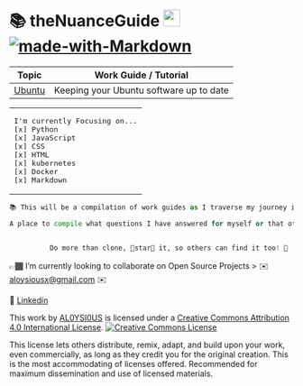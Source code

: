 # 📚 theNuanceGuide <img src="https://raw.githubusercontent.com/MartinHeinz/MartinHeinz/master/wave.gif" width="30px"> [![made-with-Markdown](https://img.shields.io/badge/Made%20with-Markdown-1f425f.svg)](http://commonmark.org)

| Topic | Work Guide / Tutorial |
| :-: | - |
| [Ubuntu](https://github.com/AL0YSI0US/theNuanceGuide/blob/main/keeping-Ubuntu-upToDate.md) | Keeping your Ubuntu software up to date |

<table align="center"><tr><td>
<pre>
I'm currently Focusing on...
[x] Python 
[x] JavaScript 
[x] CSS
[x] HTML
[x] kubernetes
[x] Docker
[x] Markdown
</pre>
</td></tr></table>

````python
📚 This will be a compilation of work guides as I traverse my journey into the Tech industry.

A place to compile what questions I have answered for myself or that others have answered for me.


          Do more than clone, 🌟star🌟 it, so others can find it too! 👀

````

👉🏾 I’m currently looking to collaborate on Open Source Projects > ✉️ [aloysiousx@gmail.com](mailto:aloysiousx@gmail.com) ✉️

💼 [Linkedin](https://www.linkedin.com/in/a-todd-charliemike/)

This work by <a xmlns:cc="http://creativecommons.org/ns#" href="https://github.com/AL0YSI0US/" property="cc:attributionName" rel="cc:attributionURL">AL0YSI0US</a> is licensed under a <a rel="license" href="http://creativecommons.org/licenses/by/4.0/">Creative Commons Attribution 4.0 International License</a>. <a rel="license" href="http://creativecommons.org/licenses/by/4.0/"><img alt="Creative Commons License" style="border-width:0" src="https://i.creativecommons.org/l/by/4.0/88x31.png" /></a><br />

This license lets others distribute, remix, adapt, and build upon your work, even commercially, as long as they credit you for the original creation. This is the most accommodating of licenses offered. Recommended for maximum dissemination and use of licensed materials.

<!--

![Profile views](https://gpvc.arturio.dev/AL0YSI0US)

-->
